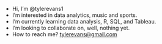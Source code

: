 -  Hi, I’m @tylerevans1
-  I’m interested in data analytics, music and sports. 
-  I’m currently learning data analysis, R, SQL, and Tableau.
-  I’m looking to collaborate on, well, nothing yet.
-  How to reach me? tylerevans@gmail.com

<!---
tylerevans1/tylerevans1 is a ✨ special ✨ repository because its `README.md` (this file) appears on your GitHub profile.
You can click the Preview link to take a look at your changes.
--->

